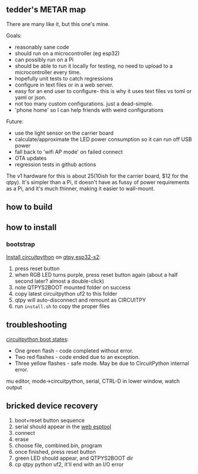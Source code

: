 ## tedder's METAR map

There are many like it, but this one's mine.

Goals:
- reasonably sane code
- should run on a microcontroller (eg esp32)
- can possibly run on a Pi
-  should be able to run it locally for testing, no need to upload to a microcontroller every time.
- hopefully unit tests to catch regressions
- configure in text files or in a web server.
- easy for an end user to configure- this is why it uses text files vs toml or yaml or json.
- not too many custom configurations. just a dead-simple.
- 'phone home' so I can help friends with weird configurations

Future:
- use the light sensor on the carrier board
- calculate/approximate the LED power consumption so it can run off USB power
- fall back to 'wifi AP mode' on failed connect
- OTA updates
- regression tests in github actions

The v1 hardware for this is about $25 ($10ish for the carrier board, $12 for the qtpy). It's simpler than a Pi, it doesn't have as fussy of power requirements as a Pi, and it's much thinner, making it easier to wall-mount.

## how to build

## how to install

### bootstrap

[Install circuitpython](https://learn.adafruit.com/adafruit-qt-py-esp32-s2/circuitpython) on [qtpy esp32-s2](https://www.adafruit.com/product/5325):

1. press reset button
1. when RGB LED turns purple, press reset button again (about a half second later? almost a double-click)
1. note QTPYS2BOOT mounted folder on success
1. copy latest circuitpython uf2 to this folder
1. qtpy will auto-disconnect and remount as CIRCUITPY
1. run `install.sh` to copy the proper files





## troubleshooting

[circuitpython boot states](https://docs.circuitpython.org/en/8.2.x/README.html#:~:text=RGB%20status%20LED%20indicating%20CircuitPython%20state.):
* One green flash - code completed without error.
* Two red flashes - code ended due to an exception.
* Three yellow flashes - safe mode. May be due to CircuitPython internal error.

mu editor, mode->circuitpython, serial, CTRL-D in lower window, watch output

## bricked device recovery

1. boot+reset button sequence
1. serial should appear in the [web esptool](https://adafruit.github.io/Adafruit_WebSerial_ESPTool/)
1. connect
1. erase
1. choose file, combined.bin, program
1. once finished, press reset button
1. green LED should appear, and QTPYS2BOOT dir
1. cp qtpy python uf2, it'll end with an I/O error
